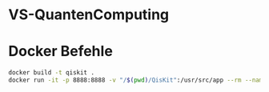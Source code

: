 # VS-QuantenComputing

# Docker Befehle

``` bash
docker build -t qiskit .
docker run -it -p 8888:8888 -v "/$(pwd)/QisKit":/usr/src/app --rm --name qiskit-running qiskit
```